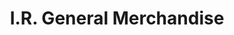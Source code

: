 ---
title: "I.R. General Merchandise"
url: /quezon-city/i-r-general-merchandise/
shop: department store
---